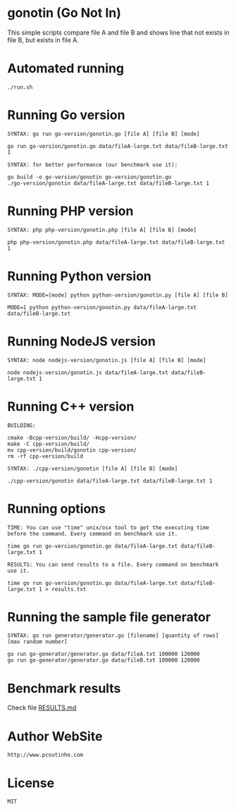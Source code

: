 # gonotin (Go Not In)

This simple scripts compare file A and file B and shows line that not exists in file B, but exists in file A.

# Automated running

    ./run.sh

# Running Go version 

    SYNTAX: go run go-version/gonotin.go [file A] [file B] [mode]  

```
go run go-version/gonotin.go data/fileA-large.txt data/fileB-large.txt 1
```


    SYNTAX: for better performance (our benchmark use it):

```
go build -o go-version/gonotin go-version/gonotin.go
./go-version/gonotin data/fileA-large.txt data/fileB-large.txt 1
```    

# Running PHP version 

    SYNTAX: php php-version/gonotin.php [file A] [file B] [mode] 

```
php php-version/gonotin.php data/fileA-large.txt data/fileB-large.txt 1
```

# Running Python version

    SYNTAX: MODE=[mode] python python-version/gonotin.py [file A] [file B] 

```
MODE=1 python python-version/gonotin.py data/fileA-large.txt data/fileB-large.txt
```

# Running NodeJS version

    SYNTAX: node nodejs-version/gonotin.js [file A] [file B] [mode] 

```
node nodejs-version/gonotin.js data/fileA-large.txt data/fileB-large.txt 1
```

# Running C++ version

    BUILDING:
    
```
cmake -Bcpp-version/build/ -Hcpp-version/
make -C cpp-version/build/
mv cpp-version/build/gonotin cpp-version/
rm -rf cpp-version/build
```


    SYNTAX: ./cpp-version/gonotin [file A] [file B] [mode] 


```
./cpp-version/gonotin data/fileA-large.txt data/fileB-large.txt 1
```

# Running options

    TIME: You can use "time" unix/osx tool to get the executing time before the command. Every command on benchmark use it.
    
```
time go run go-version/gonotin.go data/fileA-large.txt data/fileB-large.txt 1
```

    RESULTS: You can send results to a file. Every command on benchmark use it.

```
time go run go-version/gonotin.go data/fileA-large.txt data/fileB-large.txt 1 > results.txt
```

# Running the sample file generator

    SYNTAX: go run generator/generator.go [filename] [quantity of rows] [max random number]

```
go run go-generator/generator.go data/fileA.txt 100000 120000
go run go-generator/generator.go data/fileB.txt 100000 120000
```

# Benchmark results

Check file [RESULTS.md](RESULTS.md)

# Author WebSite

    http://www.pcoutinho.com

# License

    MIT
